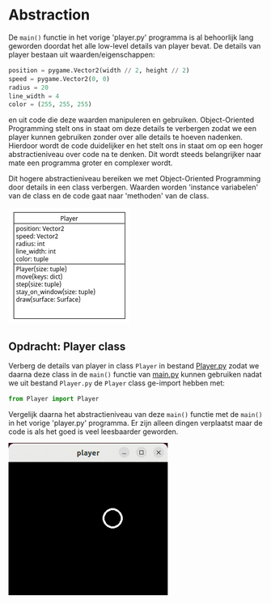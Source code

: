 # Abstraction

De `main()` functie in het vorige 'player.py' programma is al behoorlijk
lang geworden doordat het alle low-level details van player bevat. De
details van player bestaan uit waarden/eigenschappen:

```python
position = pygame.Vector2(width // 2, height // 2)
speed = pygame.Vector2(0, 0)
radius = 20
line_width = 4
color = (255, 255, 255)
```

en uit code die deze waarden manipuleren en gebruiken. Object-Oriented
Programming stelt ons in staat om deze details te verbergen zodat we
een player kunnen gebruiken zonder over alle details te hoeven
nadenken. Hierdoor wordt de code duidelijker en het stelt
ons in staat om op een hoger abstractieniveau over code na te
denken. Dit wordt steeds belangrijker naar mate een programma groter
en complexer wordt. 

Dit hogere abstractieniveau bereiken we met Object-Oriented
Programming door details in een class verbergen. Waarden worden
'instance variabelen' van de class en de code gaat naar 'methoden' van
de class.

![Player.png](Player.png)

## Opdracht: Player class

Verberg de details van player in class `Player` in bestand
[Player.py](Player.py) zodat we daarna deze class in de `main()`
functie van [main.py](main.py) kunnen gebruiken nadat we uit bestand
`Player.py` de `Player` class ge-import hebben met:

```python
from Player import Player
```

Vergelijk daarna het abstractieniveau van deze `main()` functie met de
`main()` in het vorige 'player.py' programma. Er zijn alleen dingen
verplaatst maar de code is als het goed is veel leesbaarder geworden.

![player.gif](../pygame01_player/player.gif)
